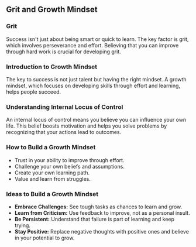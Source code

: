 ## Grit and Growth Mindset

### Grit
Success isn't just about being smart or quick to learn. The key factor is grit, which involves perseverance and effort. Believing that you can improve through hard work is crucial for developing grit.

### Introduction to Growth Mindset
The key to success is not just talent but having the right mindset. A growth mindset, which focuses on developing skills through effort and learning, helps people succeed.

### Understanding Internal Locus of Control
An internal locus of control means you believe you can influence your own life. This belief boosts motivation and helps you solve problems by recognizing that your actions lead to outcomes.

### How to Build a Growth Mindset
- Trust in your ability to improve through effort.
- Challenge your own beliefs and assumptions.
- Create your own learning path.
- Value and learn from struggles.

### Ideas to Build a Growth Mindset
- **Embrace Challenges:** See tough tasks as chances to learn and grow.
- **Learn from Criticism:** Use feedback to improve, not as a personal insult.
- **Be Persistent:** Understand that failure is part of learning and keep trying.
- **Stay Positive:** Replace negative thoughts with positive ones and believe in your potential to grow.
